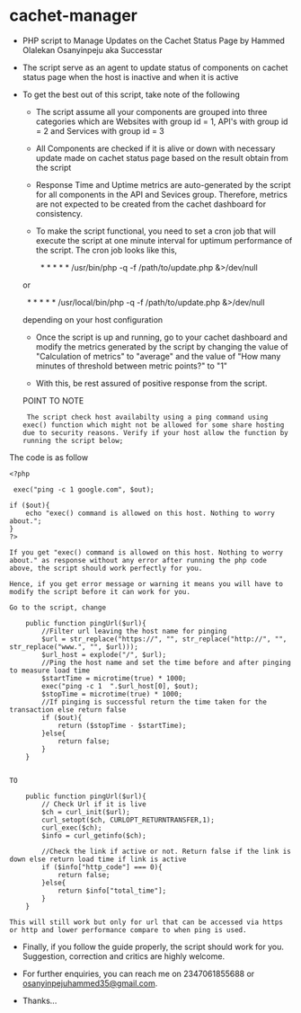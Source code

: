 # cachet-manager

 * PHP script to Manage Updates on the Cachet Status Page by Hammed Olalekan Osanyinpeju aka Successtar

 * The script serve as an agent to update status of components on cachet status page when the host is inactive and when it is active

 * To get the best out of this script, take note of the following

	* The script assume all your components are grouped into three categories which are Websites with group id = 1, API's with group id = 2 and Services with group id = 3

	* All Components are checked if it is alive or down with necessary update made on cachet status page based on the result obtain from the script

	* Response Time and Uptime metrics are auto-generated by the script for all components in the API and Sevices group. Therefore, metrics are not expected to be created from the cachet dashboard for consistency.

	* To make the script functional, you need to set a cron job that will execute the script at one minute interval for uptimum performance of the script. The cron job looks like this,
 
	  &nbsp; * * * * *      /usr/bin/php -q -f /path/to/update.php &>/dev/null

	or

   	  &nbsp; * * * * *     /usr/local/bin/php -q -f /path/to/update.php &>/dev/null

	depending on your host configuration

	* Once the script is up and running, go to your cachet dashboard and modify the metrics generated by the script by changing the value of "Calculation of metrics" to "average" and the value of "How many minutes of threshold between metric points?" to "1"

	* With this, be rest assured of positive response from the script.

	POINT TO NOTE

		The script check host availabilty using a ping command using exec() function which might not be allowed for some share hosting due to security reasons. Verify if your host allow the function by running the script below;

The code is as follow 

	<?php

	 exec("ping -c 1 google.com", $out);

	if ($out){
  		echo "exec() command is allowed on this host. Nothing to worry about.";
	}
	?>

	If you get "exec() command is allowed on this host. Nothing to worry about." as response without any error after running the php code above, the script should work perfectly for you.

	Hence, if you get error message or warning it means you will have to modify the script before it can work for you.

	Go to the script, change 	

		public function pingUrl($url){
			//Filter url leaving the host name for pinging 
	 		$url = str_replace("https://", "", str_replace("http://", "", str_replace("www.", "", $url)));
			$url_host = explode("/", $url);
			//Ping the host name and set the time before and after pinging to measure load time
			$startTime = microtime(true) * 1000;
			exec("ping -c 1  ".$url_host[0], $out);
			$stopTime = microtime(true) * 1000;
			//If pinging is successful return the time taken for the transaction else return false
			if ($out){
  				return ($stopTime - $startTime);
			}else{
  				return false;
			}
		}


	TO

		public function pingUrl($url){
			// Check Url if it is live
			$ch = curl_init($url);
			curl_setopt($ch, CURLOPT_RETURNTRANSFER,1);
    		curl_exec($ch);
   			$info = curl_getinfo($ch);

			//Check the link if active or not. Return false if the link is down else return load time if link is active
   			if ($info["http_code"] === 0){
  				return false;
			}else{
  				return $info["total_time"];
			}
		}

	This will still work but only for url that can be accessed via https or http and lower performance compare to when ping is used.

	
*	Finally, if you follow the guide properly, the script should work for you. Suggestion, correction and critics are highly welcome.

*	For further enquiries, you can reach me on 2347061855688 or osanyinpejuhammed35@gmail.com.

*	Thanks... 

 
